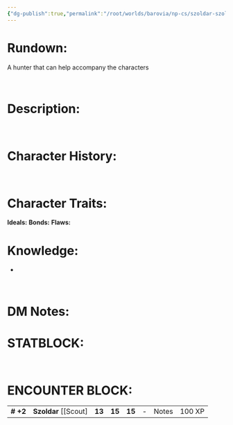 ```yaml
---
{"dg-publish":true,"permalink":"/root/worlds/barovia/np-cs/szoldar-szoldarovich/","tags":["Barovia"]}
---
```


# **Rundown:**

A hunter that can help accompany the characters

 

# **Description:**

 

# **Character History:**

 

# **Character Traits:** 

**Ideals:**
**Bonds:**
**Flaws:**


# **Knowledge:**

-    

 

# **DM Notes:**

# **STATBLOCK:**

 

# **ENCOUNTER BLOCK:**

|           |                         |        |        |        |     |       |        |
|-----------|-------------------------|--------|--------|--------|-----|-------|--------|
| **\# +2** | **Szoldar** \[\[Scout\] | **13** | **15** | **15** | \-  | Notes | 100 XP |

